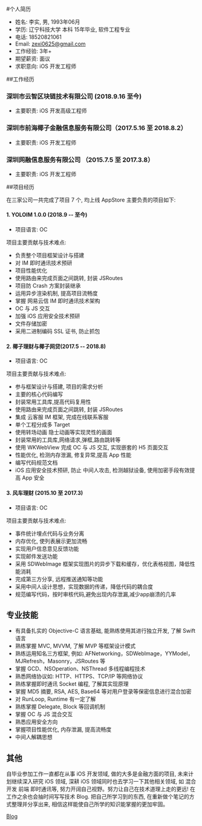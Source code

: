#个人简历

* 姓名: 李实, 男, 1993年06月
* 学历: 辽宁科技大学 本科 15年毕业, 软件工程专业
* 电话: 18520821061
* Email: zexi0625@gmail.com
* 工作经验: 3年+
* 期望薪资: 面议
* 求职意向: iOS 开发工程师 

##工作经历

### 深圳市云智区块链技术有限公司 (2018.9.16 至今)

* 主要职责: iOS 开发高级工程师

### 深圳市前海椰子金融信息服务有限公司（2017.5.16 至 2018.8.2）

* 主要职责: iOS 开发工程师 

### 深圳网融信息服务有限公司 （2015.7.5 至 2017.3.8）

* 主要职责: iOS 开发工程师

##项目经历

在三家公司一共完成了项目 7 个, 均上线 AppStore
主要负责的项目如下:

#### 1. YOLOIM 1.0.0 (2018.9 -- 至今)

* 项目语言: OC

项目主要贡献与技术难点:

* 负责整个项目框架设计与搭建
* 对 IM 即时通讯技术预研 
* 项目性能优化
* 使用路由来完成页面之间跳转, 封装 JSRoutes
* 项目防 Crash 方案封装继承
* 运用异步渲染机制, 提高项目流畅度
* 掌握 网易云信 IM 即时通讯技术架构
* OC 与 JS 交互
* 加强 iOS 应用安全技术预研
* 文件存储加密
* 采用二进制编码 SSL 证书, 防止抓包

#### 2. 椰子理财与椰子网贷(2017.5 -- 2018.8)

* 项目语言: OC
 
项目主要贡献与技术难点: 

* 参与框架设计与搭建, 项目的需求分析
* 主要的核心代码编写
* 封装常用工具库,提高代码复用性
* 使用路由来完成页面之间跳转, 封装 JSRoutes
* 集成 云客服 IM 框架, 完成在线联系客服 
* 单个工程分成多 Target
* 使用转场动画 隐士动画等实现灵性的画面
* 封装常用的工具库,网络请求,弹框,路由跳转等
* 使用 WKWebView 完成 OC 与 JS 交互, 实现嵌套的 H5 页面交互
* 性能优化, 检测内存泄漏, 修复异常,提高 App 性能
* 编写代码规范文档
* iOS 应用安全技术预研, 防止 中间人攻击, 检测越狱设备, 使用加密手段有效提高 App 安全


#### 3. 风车理财 (2015.10 至 2017.3)

* 项目语言: OC 

项目主要贡献与技术难点:

* 事件统计埋点代码与业务分离
* 内存优化, 使列表展示更加流畅
* 实现用户信息意见反馈功能
* 实现邮件发送功能
* 采用 SDWebImage 框架实现图片的异步下载和缓存，优化表格视图，降低性能消耗
* 完成第三方分享, 远程推送通知等功能
* 采用中间人设计思想，实现数据的传递，降低代码的耦合度
* 规范编写代码，按时审核代码,避免出现内存泄漏,减少app崩溃的几率 
## 专业技能

* 有具备扎实的 Objective-C 语言基础, 能熟练使用其进行独立开发, 了解 Swift 语言
* 熟练掌握 MVC, MVVM, 了解 MVP 等框架设计模式
* 熟练运用知名三方框架, 例如: AFNetworking，SDWebImage，YYModel， MJRefresh，Masonry，JSRoutes 等
* 掌握 GCD、NSOperation、NSThread 多线程编程技术
* 熟悉网络协议如: HTTP、HTTPS、TCP/IP 等网络协议
* 熟练掌握即时通讯 Socket 编程, 了解其实现原理
* 掌握 MD5 摘要, RSA, AES, Base64 等对用户登录等保密信息进行混合加密
* 对 RunLoop, Runtime 有一定了解
* 熟练掌握 Delegate, Block 等回调机制
* 掌握 OC 与 JS 混合交互
* 熟悉应用安全方向
* 掌握项目性能优化, 内存泄漏, 提高流畅度
* 中间人解耦思想

## 其他

自毕业参加工作一直都在从事 iOS 开发领域, 做的大多是金融方面的项目, 未来计划继续深入研究 iOS 领域, 深耕 iOS 领域同时也去学习一下其他相关领域, 如 混合开发 前端 即时通讯等, 努力开阔自己视野。努力让自己在技术道理上走的更远! 
在工作之余也会抽时间写写技术 Blog. 把自己所学习到的东西, 在重新做个笔记的方式整理并分享出来, 相信这样能使自己所学的知识能掌握的更加牢固。 

[Blog](https://www.jianshu.com/u/9c6bbe968616)
  
  
 
 


 
 











